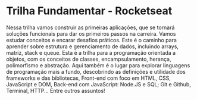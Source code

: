 # Trilha Fundamentar - Rocketseat

Nessa trilha vamos construir as primeiras aplicações, que se tornará soluções funcionais para dar os primeiros passos na carreira. Vamos estudar conceitos e encarar desafios práticos. Este é o caminho para aprender sobre estrutura e gerenciamento de dados, incluindo arrays, matriz, stack e queue. Esta é a trilha para a programação orientada a objetos, com os conceitos de classes, encampsulamento, herança, polimorfismo e abstração. Aqui também é o lugar para explorar linguagens de programação mais a fundo, descobrindo as definições e utilidade dos frameworks e das bibliotecas, Front-end com foco em HTML, CSS, JavaScript e DOM, Back-end com JavaScript: Node.JS e SQL; Git e Github, Terminal, HTTP... Entre outros assuntos!
